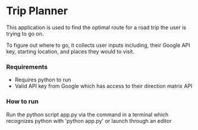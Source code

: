 # Trip Planner
This application is used to find the optimal route for a road trip the user is trying to go on.


To figure out where to go, it collects user inputs including, their Google API key, starting location, and places they would 
to visit. 

### Requirements
 * Requires python to run
 * Valid API key from Google which has access to their direction matrix API

### How to run
Run the python script app.py via the command in a terminal which recognizes
python with 'python app.py' or launch through an editor  
